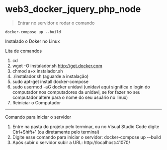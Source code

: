 # web3_docker_jquery_php_node

> Entrar no servidor e rodar o comando

```
docker-compose up --build
```

Instalado o Doker no Linux

Lita de comandos

1. cd
2. wget -O instalador.sh http://get.docker.com
3. chmod a+x instalador.sh
4. ./instalador.sh (aguarde a instalação)
5. sudo apt-get install docker-compose
6. sudo usermod -aG docker unidavi (unidavi aqui significa o login do computador nos computadores da unidavi, se for fazer no seu computador altere para o nome do seu usuário no linux)
7. Reiniciar o Computador

---

Comando para iniciar o servidor

1. Entre na pasta do projeto pelo terminar, ou no Visual Studio Code digite Ctrl+Shift+' (ou diretamente pelo terminal)
2. Digite esse comando para iniciar o servidor: docker-compose up --build
3. Após subir o servidor subir a URL: http://localhost:41070/
